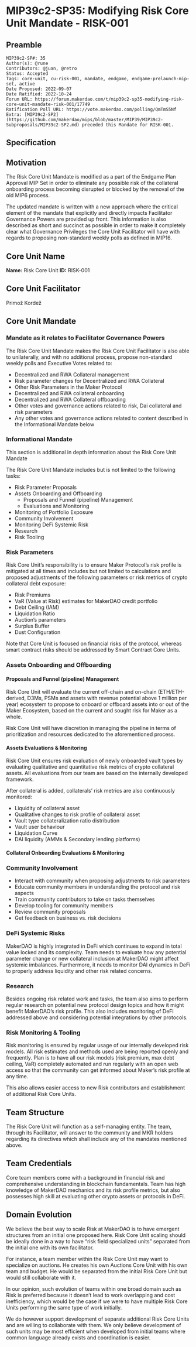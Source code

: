 # MIP39c2-SP35: Modifying Risk Core Unit Mandate - RISK-001

## Preamble

```
MIP39c2-SP#: 35
Author(s): @rune
Contributors: @juan, @retro
Status: Accepted
Tags: core-unit, cu-risk-001, mandate, endgame, endgame-prelaunch-mip-set, active
Date Proposed: 2022-09-07
Date Ratified: 2022-10-24
Forum URL: https://forum.makerdao.com/t/mip39c2-sp35-modifying-risk-core-unit-mandate-risk-001/17749
Ratification Poll URL: https://vote.makerdao.com/polling/QmTmS5Nf
Extra: [MIP39c2-SP2](https://github.com/makerdao/mips/blob/master/MIP39/MIP39c2-Subproposals/MIP39c2-SP2.md) preceded this Mandate for RISK-001.
```

## Specification

## Motivation

The Risk Core Unit Mandate is modified as a part of the Endgame Plan Approval MIP Set in order to eliminate any possible risk of the collateral onboarding process becoming disrupted or blocked by the removal of the old MIP6 process.

The updated mandate is written with a new approach where the critical element of the mandate that explicitly and directly impacts Facilitator Governance Powers are provided up front. This information is also described as short and succinct as possible in order to make it completely clear what Governance Privileges the Core Unit Facilitator will have with regards to proposing non-standard weekly polls as defined in MIP16.

## Core Unit Name

**Name:** Risk Core Unit
**ID:** RISK-001

## Core Unit Facilitator

Primož Kordež

## Core Unit Mandate

### Mandate as it relates to Facilitator Governance Powers

The Risk Core Unit Mandate makes the Risk Core Unit Facilitator is also able to unilaterally, and with no additional process, propose non-standard weekly polls and Executive Votes related to:
* Decentralized and RWA Collateral management
* Risk parameter changes for Decentralized and RWA Collateral
* Other Risk Parameters in the Maker Protocol
* Decentralized and RWA collateral onboarding
* Decentralized and RWA Collateral offboarding
* Other votes and governance actions related to risk, Dai collateral and risk parameters
* Any other votes and governance actions related to content described in the Informational Mandate below

### Informational Mandate
This section is additional in depth information about the Risk Core Unit Mandate

The Risk Core Unit Mandate includes but is not limited to the following tasks:

* Risk Parameter Proposals
* Assets Onboarding and Offboarding
    * Proposals and Funnel (pipeline) Management
    * Evaluations and Monitoring
* Monitoring of Portfolio Exposure
* Community Involvement
* Monitoring DeFi Systemic Risk
* Research
* Risk Tooling

### Risk Parameters

Risk Core Unit’s responsibility is to ensure Maker Protocol’s risk profile is mitigated at all times and includes but not limited to calculations and proposed adjustments of the following parameters or risk metrics of crypto collateral debt exposure:

* Risk Premiums
* VaR (Value at Risk) estimates for MakerDAO credit portfolio
* Debt Ceiling (IAM)
* Liquidation Ratio
* Auction’s parameters
* Surplus Buffer
* Dust Configuration

Note that Core Unit is focused on financial risks of the protocol, whereas smart contract risks should be addressed by Smart Contract Core Units.

### Assets Onboarding and Offboarding

#### Proposals and Funnel (pipeline) Management

Risk Core Unit will evaluate the current off-chain and on-chain (ETH/ETH-derived, D3Ms, PSMs and assets with revenue potential above 1 million per year) ecosystem to propose to onboard or offboard assets into or out of the Maker Ecosystem, based on the current and sought risk for Maker as a whole.

Risk Core Unit will have discretion in managing the pipeline in terms of prioritization and resources dedicated to the aforementioned process.

#### Assets Evaluations & Monitoring

Risk Core Unit ensures risk evaluation of newly onboarded vault types by evaluating qualitative and quantitative risk metrics of crypto collateral assets. All evaluations from our team are based on the internally developed framework.

After collateral is added, collaterals’ risk metrics are also continuously monitored:

* Liquidity of collateral asset
* Qualitative changes to risk profile of collateral asset
* Vault type collateralization ratio distribution
* Vault user behaviour
* Liquidation Curve
* DAI liquidity (AMMs & Secondary lending platforms)

#### Collateral Onboarding Evaluations & Monitoring

### Community Involvement

* Interact with community when proposing adjustments to risk parameters
* Educate community members in understanding the protocol and risk aspects
* Train community contributors to take on tasks themselves
* Develop tooling for community members
* Review community proposals
* Get feedback on business vs. risk decisions

### DeFi Systemic Risks

MakerDAO is highly integrated in DeFi which continues to expand in total value locked and its complexity. Team needs to evaluate how any potential parameter change or new collateral inclusion at MakerDAO might affect systemic imbalances. Furthermore, it needs to monitor DAI dynamics in DeFi to properly address liquidity and other risk related concerns.

### Research

Besides ongoing risk related work and tasks, the team also aims to perform regular research on potential new protocol design topics and how it might benefit MakerDAO’s risk profile. This also includes monitoring of DeFi addressed above and considering potential integrations by other protocols.

### Risk Monitoring & Tooling

Risk monitoring is ensured by regular usage of our internally developed risk models. All risk estimates and methods used are being reported openly and frequently. Plan is to have all our risk models (risk premium, max debt ceiling, VaR) completely automated and run regularly with an open web access so that the community can get informed about Maker’s risk profile at any time.

This also allows easier access to new Risk contributors and establishment of additional Risk Core Units.

## Team Structure

The Risk Core Unit will function as a self-managing entity. The team, through its Facilitator, will answer to the community and MKR holders regarding its directives which shall include any of the mandates mentioned above.


## Team Credentials

Core team members come with a background in financial risk and comprehensive understanding in blockchain fundamentals. Team has high knowledge of MakerDAO mechanics and its risk profile metrics, but also possesses high skill at evaluating other crypto assets or protocols in DeFi.

## Domain Evolution

We believe the best way to scale Risk at MakerDAO is to have emergent structures from an initial one proposed here. Risk Core Unit scaling should be ideally done in a way to have “risk field specialized units” separated from the initial one with its own facilitator.

For instance, a team member within the Risk Core Unit may want to specialize on auctions. He creates his own Auctions Core Unit with his own team and budget. He would be separated from the initial Risk Core Unit but would still collaborate with it.

In our opinion, such evolution of teams within one broad domain such as Risk is preferred because it doesn’t lead to work overlapping and cost inefficiency, which would be the case if we were to have multiple Risk Core Units performing the same type of work initially.

We do however support development of separate additional Risk Core Units and are willing to collaborate with them. We only believe development of such units may be most efficient when developed from initial teams where common language already exists and coordination is easier.
